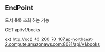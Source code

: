 ## EndPoint

도서 목록 조회 하는 기능

GET api/v1/books

ex) http://ec2-43-200-70-107.ap-northeast-2.compute.amazonaws.com:8081/api/v1/books
